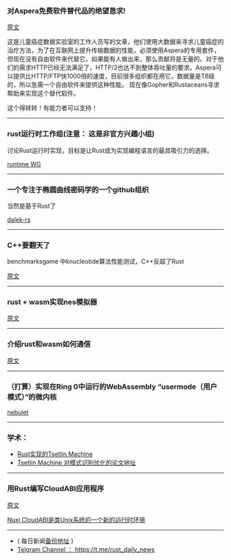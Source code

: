 ### 对Aspera免费软件替代品的绝望恳求!

[原文](https://www.ccdatalab.org/blog/a-desperate-plea-for-a-free-software-alternative-to-aspera/)


这是儿童癌症数据实验室的工作人员写的文章，他们使用大数据来寻求儿童癌症的治疗方法，为了在互联网上提升传输数据的性能，必须使用Aspera的专用套件，但现在没有自由软件来代替它，如果能有人做出来，那么贡献将是无量的。对于他们的需求HTTP已经无法满足了，HTTP/2也达不到整体吞吐量的要求。Aspera可以提供比HTTP/FTP快1000倍的速度，目前很多组织都在用它，数据量是TB级的，所以急需一个自由软件来提供这种性能。 现在像Gopher和Rustaceans寻求帮助来实现这个替代软件。

这个得转转！有能力者可以支持！

---

### rust运行时工作组(注意： 这是非官方兴趣小组)

讨论Rust运行时实现，目标是让Rust成为实现编程语言的最具吸引力的选择。

[runtime WG](https://github.com/rust-hosted-langs/runtimes-WG)

---

### 一个专注于椭圆曲线密码学的一个github组织

当然是基于Rust了

[dalek-rs](https://github.com/dalek-cryptography)


---


### C++要翻天了

benchmarksgame 中knucleotide算法性能测试，C++反超了Rust

[原文](https://benchmarksgame-team.pages.debian.net/benchmarksgame/performance/knucleotide.html)

---

###  rust + wasm实现nes模拟器

[原文](https://medium.com/@bokuweb17/writing-an-nes-emulator-with-rust-and-webassembly-d64de101c49d)

---

### 介绍rust和wasm如何通信

[原文](https://medium.com/@KevinHoffman/javascript-interop-with-webassembly-2c69a3db19e9)

---

### （打算）实现在Ring 0中运行的WebAssembly  “usermode（用户模式）”的微内核

[nebulet ](https://github.com/nebulet/nebulet)

---

### 学术：

- [Rust实现的Tsetlin Machine]( https://github.com/KhaledSharif/TsetlinMachine)
- [Tsetlin Machine 对模式识别优化的论文地址](https://arxiv.org/abs/1804.01508)

---

### 用Rust编写CloudABI应用程序

[原文](https://cloudabi.org/write/rust/)

[Nuxi CloudABI是类Unix系统的一个新的运行时环境 ]( https://nuxi.nl/)

---

- ( 每日新闻[备份地址](https://github.com/RustStudy/rust_daily_news) )
- [Telgram Channel ： https://t.me/rust_daily_news ](https://t.me/rust_daily_news )
